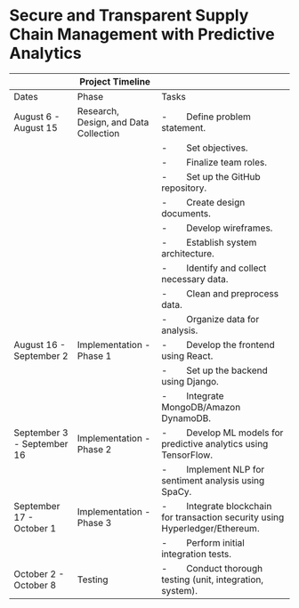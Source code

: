 # Secure and Transparent Supply Chain Management with Predictive Analytics

|                            |          Project Timeline             |                                                                                    |
|----------------------------|---------------------------------------|------------------------------------------------------------------------------------|
| Dates                      | Phase                                 | Tasks                                                                              |
| August 6 - August 15       | Research, Design, and Data Collection | -        Define problem statement.                                                 |
|                            |                                       | -        Set objectives.                                                           |
|                            |                                       | -        Finalize team roles.                                                      |
|                            |                                       | -        Set up the GitHub repository.                                             |
|                            |                                       | -        Create design documents.                                                  |
|                            |                                       | -        Develop wireframes.                                                       |
|                            |                                       | -        Establish system architecture.                                            |
|                            |                                       | -        Identify and collect necessary data.                                      |
|                            |                                       | -        Clean and preprocess data.                                                |
|                            |                                       | -        Organize data for analysis.                                               |
| August 16 - September 2    | Implementation - Phase 1              | -        Develop the frontend using React.                                         |
|                            |                                       | -        Set up the backend using Django.                                          |
|                            |                                       | -        Integrate MongoDB/Amazon DynamoDB.                                        |
| September 3 - September 16 | Implementation - Phase 2              | -        Develop ML models for predictive analytics using TensorFlow.              |
|                            |                                       | -        Implement NLP for sentiment analysis using SpaCy.                         |
| September 17 - October 1   | Implementation - Phase 3              | -        Integrate blockchain for transaction security using Hyperledger/Ethereum. |
|                            |                                       | -        Perform initial integration tests.                                        |
| October 2 - October 8      | Testing                               | -        Conduct thorough testing (unit, integration, system).                     |
